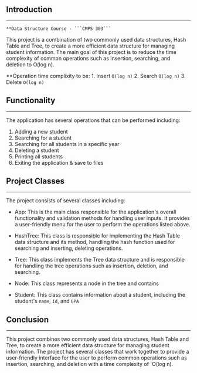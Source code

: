 ## Introduction 
----------------
	**Data Structure Course - ```CMPS 303```

This project is a combination of two commonly used data structures, Hash Table and Tree, to create a more efficient data structure for managing student information. The main goal of this project is to reduce the time complexity of common operations such as insertion, searching, and deletion to O(log n).

**Operation time complixity to be:
	1. Insert  ```O(log n)```
	2. Search ```O(log n)```
	3. Delete ```O(log n)```

## Functionality
------------------------
The application has several operations that can be performed including:

1.  Adding a new student
2.  Searching for a student
3.  Searching for all students in a specific year
4.  Deleting a student
5.  Printing all students
6.  Exiting the application & save to files

## Project Classes
----------------
The project consists of several classes including:

- App:
	This is the main class responsible for the application's overall functionality and validation methods for handling user inputs. It provides a user-friendly menu for the user to perform the operations listed above.

- HashTree: 
	This class is responsible for implementing the Hash Table data structure and its method, handling the hash function used for searching and inserting, deleting operations.

- Tree: 
	This class implements the Tree data structure and is responsible for handling the tree operations such as insertion, deletion, and searching.

- Node: 
	This class represents a node in the tree and contains

- Student: 
	This class contains information about a student, including the student's `name`, `id`, and `GPA`

## Conclusion
----------------
This project combines two commonly used data structures, Hash Table and Tree, to create a more efficient data structure for managing student information. The project has several classes that work together to provide a user-friendly interface for the user to perform common operations such as insertion, searching, and deletion with a time complexity of `O(log n).
